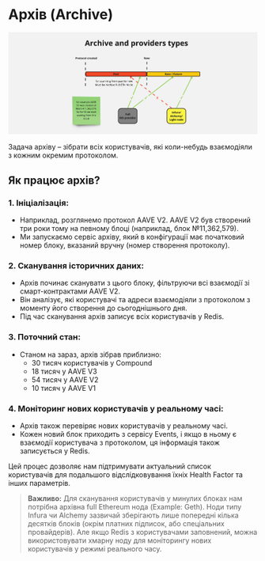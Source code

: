# Архів (Archive)

![Archive And Provider Types](../images/archiveAndProviderTypes.jpg)

Задача архіву – зібрати всіх користувачів, які коли-небудь взаємодіяли з кожним окремим протоколом.

## Як працює архів?

### 1. Ініціалізація:

- Наприклад, розглянемо протокол AAVE V2. AAVE V2 був створений три роки тому на певному блоці (наприклад, блок №11,362,579).
- Ми запускаємо сервіс архіву, який в конфігурації має початковий номер блоку, вказаний вручну (номер створення протоколу).

### 2. Сканування історичних даних:

- Архів починає сканувати з цього блоку, фільтруючи всі взаємодії зі смарт-контрактами AAVE V2.
- Він аналізує, які користувачі та адреси взаємодіяли з протоколом з моменту його створення до сьогоднішнього дня.
- Під час сканування архів записує всіх користувачів у Redis.

### 3. Поточний стан:

- Станом на зараз, архів зібрав приблизно:
  - 30 тисяч користувачів у Compound
  - 18 тисяч у AAVE V3
  - 54 тисяч у AAVE V2
  - 10 тисяч у AAVE V1

### 4. Моніторинг нових користувачів у реальному часі:

- Архів також перевіряє нових користувачів у реальному часі.
- Кожен новий блок приходить з сервісу Events, і якщо в ньому є взаємодії користувача з протоколом, ця інформація також записується у Redis.

Цей процес дозволяє нам підтримувати актуальний список користувачів для подальшого відслідковування їхніх Health Factor та інших параметрів.

> **Важливо:** Для сканування користувачів у минулих блоках нам потрібна архівна full Ethereum нода (Example: Geth). Ноди типу Infura чи Alchemy зазвичай зберігають лише попередні кілька десятків блоків (окрім платних підписок, або спеціальних провайдерів). Але якщо Redis з користувачами заповнений, можна використовувати хмарну ноду для моніторингу нових користувачів у режимі реального часу.
